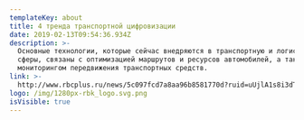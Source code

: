 ```yaml
---
templateKey: about
title: 4 тренда транспортной цифровизации
date: 2019-02-13T09:54:36.934Z
description: >-
  Основные технологии, которые сейчас внедряются в транспортную и логистическую
  сферы, связаны с оптимизацией маршрутов и ресурсов автомобилей, а также с
  мониторингом передвижения транспортных средств.
link: >-
  http://www.rbcplus.ru/news/5c097fcd7a8aa96b8581770d?ruid=uUjlA1s8i3dTL0s3Ay08Ag==
logo: /img/1280px-rbk_logo.svg.png
isVisible: true
---
```


